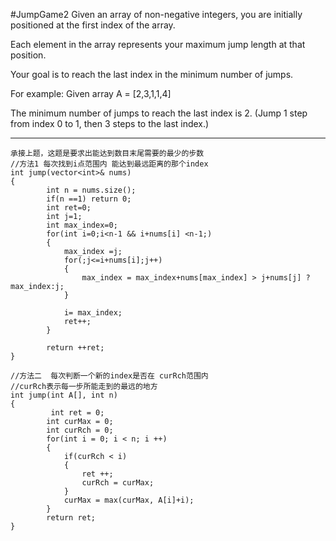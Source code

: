 #JumpGame2
Given an array of non-negative integers, you are initially positioned at the first index of the array.

Each element in the array represents your maximum jump length at that position.

Your goal is to reach the last index in the minimum number of jumps.

For example:
Given array A = [2,3,1,1,4]

The minimum number of jumps to reach the last index is 2. (Jump 1 step from index 0 to 1, then 3 steps to the last index.)


---

```
承接上题，这题是要求出能达到数目末尾需要的最少的步数
//方法1 每次找到i点范围内 能达到最远距离的那个index
int jump(vector<int>& nums) 
{
        int n = nums.size();
        if(n ==1) return 0;
        int ret=0;
        int j=1;
        int max_index=0;
        for(int i=0;i<n-1 && i+nums[i] <n-1;)
        {
            max_index =j;
            for(;j<=i+nums[i];j++)
            {
                max_index = max_index+nums[max_index] > j+nums[j] ? max_index:j;
            }
            
            i= max_index;
            ret++;
        }
        
        return ++ret;
}

//方法二  每次判断一个新的index是否在 curRch范围内
//curRch表示每一步所能走到的最远的地方
int jump(int A[], int n)
{
         int ret = 0;
        int curMax = 0;
        int curRch = 0;
        for(int i = 0; i < n; i ++)
        {
            if(curRch < i)
            {
                ret ++;
                curRch = curMax;
            }
            curMax = max(curMax, A[i]+i);
        }
        return ret;
}
```